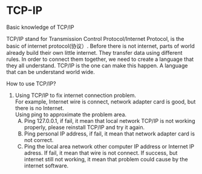 # TCP-IP
Basic knowledge of TCP/IP

<p>TCP/IP stand for Transmission Control Protocol/Internet Protocol, is the basic of internet protocol(协议）. Before there is not internet, parts of world already build their own little internet. They transfer data using different rules. In order to connect them together, we need to create a language that they all understand. TCP/IP is the one can make this happen. A language that can be understand world wide.</P>

How to use TCP/IP?<br>
  1. Using TCP/IP to fix internet connection problem.<br>
    For example, Internet wire is connect, network adapter card is good, but there is no Internet.<br>
      Using ping to approximate the problem area.<br>
        <OL Type = "A">
        <LI>Ping 127.0.0.1, if fail, it mean that local network TCP/IP is not working properly, please reinstall TCP/IP and try             it again.
        <LI>Ping personal IP address, if fail, it mean that network adapter card is not correct.
        <LI>Ping the local area network other computer IP address or Internet IP adress. If fail, it mean that wire is not                  connect. If success, but internet still not working, it mean that problem could cause by the internet software.
        </OL>
